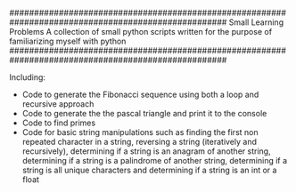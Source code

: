 ####################################################################################################
                                      Small Learning Problems
A collection of small python scripts written for the purpose of familiarizing myself with python
####################################################################################################

Including:
- Code to generate the Fibonacci sequence using both a loop and recursive approach
- Code to generate the the pascal triangle and print it to the console
- Code to find primes
- Code for basic string manipulations such as finding the first non repeated character in a string, reversing a string (iteratively and recursively), determining if a string is an anagram of another string, determining if a string is a palindrome of another string, determining if a string is all unique characters and determining if a string is an int or a float


